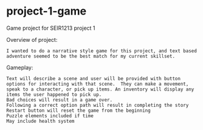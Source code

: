 # project-1-game
Game project for SEIR1213 project 1

Overview of project:

    I wanted to do a narrative style game for this project, and text based adventure seemed to be the best match for my current skillset.

Gameplay:

    Text will describe a scene and user will be provided with button options for interacting with that scene.  They can make a movement, speak to a character, or pick up items. An inventory will display any items the user happened to pick up.
    Bad choices will result in a game over.
    Following a correct option path will result in completing the story
    Restart button will reset the game from the beginning
    Puzzle elements included if time
    May include health system

